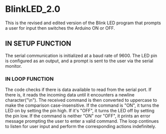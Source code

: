 # BlinkLED_2.0
 This is the revised and edited version of the Blink LED program that prompts a user for input then switches the Arduino ON or OFF. 

## IN SETUP FUNCTION
The serial communication is initialized at a baud rate of 9600. The LED pin is configured as an output, and a prompt is sent to the user via the serial monitor.

### IN LOOP FUNCTION 
The code checks if there is data available to read from the serial port. If there is, it reads the incoming data until it encounters a newline character("\n"). The received command is then converted to uppercase to make the comparison case-insensitive. 
If the command is "ON", it turns the LED on by setting the pin high. If it's "OFF", it turns the LED off by setting the pin low. If the command is neither "ON" nor "OFF", it prints an error message prompting the user to enter a valid command.
The loop continues to listen for user input and perform the corresponding actions indefinitely.
